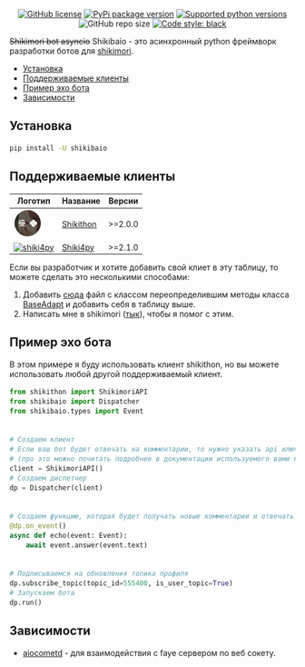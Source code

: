 <p align="center">
  <a href="https://github.com/ren3104/shikibaio/blob/main/LICENSE"><img alt="GitHub license" src="https://img.shields.io/github/license/ren3104/shikibaio"></a>
  <a href="https://pypi.org/project/shikibaio"><img src="https://img.shields.io/pypi/v/shikibaio?color=blue&logo=pypi&logoColor=FFE873" alt="PyPi package version"></a>
  <a href="https://pypi.org/project/shikibaio"><img src="https://img.shields.io/pypi/pyversions/shikibaio.svg?logo=python&logoColor=FFE873" alt="Supported python versions"></a>
  <img src="https://img.shields.io/github/repo-size/ren3104/shikibaio" alt="GitHub repo size">
  <a href="https://github.com/psf/black"><img src="https://img.shields.io/badge/code%20style-black-000000.svg" alt="Code style: black"></a>
</p>

~~Shikimori bot asyncio~~ Shikibaio - это асинхронный python фреймворк разработки ботов для [shikimori](https://shikimori.one).

- [Установка](#установка)
- [Поддерживаемые клиенты](#поддерживаемые-клиенты)
- [Пример эхо бота](#пример-эхо-бота)
- [Зависимости](#зависимости)

## Установка
```bash
pip install -U shikibaio
```

## Поддерживаемые клиенты
| Логотип | Название | Версии |
| --- | --- | --- |
| [<img src="https://raw.githubusercontent.com/SecondThundeR/shikithon/main/assets/logo.png" alt="shikithon" height="50">](https://github.com/SecondThundeR/shikithon) | [Shikithon](https://github.com/SecondThundeR/shikithon) | >=2.0.0 |
| [<img src="https://raw.githubusercontent.com/ren3104/Shiki4py/main/assets/shiki4py_logo_v2.jpg" alt="shiki4py" height="50">](https://github.com/ren3104/Shiki4py) | [Shiki4py](https://github.com/ren3104/Shiki4py) | >=2.1.0 |

Если вы разработчик и хотите добавить свой клиет в эту таблицу, то можете сделать это несколькими способами:
1. Добавить [сюда](https://github.com/ren3104/shikibaio/tree/main/shikibaio/adapt_clients) файл с классом переопределившим методы класса [BaseAdapt](https://github.com/ren3104/shikibaio/blob/main/shikibaio/adapt_clients/base.py) и добавить себя в таблицу выше.
2. Написать мне в shikimori ([тык](https://shikimori.one/Ren3104)), чтобы я помог с этим.

## Пример эхо бота
В этом примере я буду использовать клиент shikithon, но вы можете использовать любой другой поддерживаемый клиент.
```python
from shikithon import ShikimoriAPI
from shikibaio import Dispatcher
from shikibaio.types import Event


# Создаем клиент
# Если ваш бот будет отвечать на комментарии, то нужно указать api ключи с доступом к comments ресурсу
# (про это можно почитать подробнее в документации используемого вами клиента и https://shikimori.one/api/doc)
client = ShikimoriAPI()
# Создаем диспетчер
dp = Dispatcher(client)


# Создаем функцию, которая будет получать новые комментарии и отвечать на них
@dp.on_event()
async def echo(event: Event):
    await event.answer(event.text)


# Подписываемся на обновления топика профиля
dp.subscribe_topic(topic_id=555400, is_user_topic=True)
# Запускаем бота
dp.run()
```

## Зависимости
- [aiocometd](https://github.com/robertmrk/aiocometd) - для взаимодействия с faye сервером по веб сокету.
